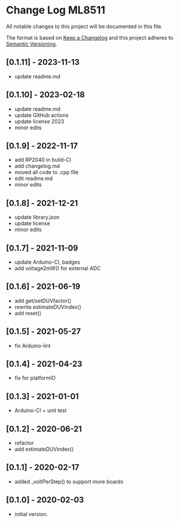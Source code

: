 # Change Log ML8511

All notable changes to this project will be documented in this file.

The format is based on [Keep a Changelog](http://keepachangelog.com/)
and this project adheres to [Semantic Versioning](http://semver.org/).


## [0.1.11] - 2023-11-13
- update readme.md


## [0.1.10] - 2023-02-18
- update readme.md
- update GitHub actions
- update license 2023
- minor edits

## [0.1.9] - 2022-11-17
- add RP2040 in build-CI
- add changelog.md
- moved all code to .cpp file
- edit readme.md
- minor edits

## [0.1.8] - 2021-12-21
- update library.json
- update license
- minor edits

## [0.1.7] - 2021-11-09
- update Arduino-CI, badges
- add voltage2mW() for external ADC

## [0.1.6] - 2021-06-19
- add get/setDUVfactor()
- rewrite estimateDUVindex()
- add reset()

## [0.1.5] - 2021-05-27
- fix Arduino-lint

## [0.1.4] - 2021-04-23
- fix for platformIO

## [0.1.3] - 2021-01-01
- Arduino-CI + unit test

## [0.1.2] - 2020-06-21
- refactor
- add estimateDUVindex()

## [0.1.1] - 2020-02-17
- added \_voltPerStep() to support more boards

## [0.1.0] - 2020-02-03
- initial version.

